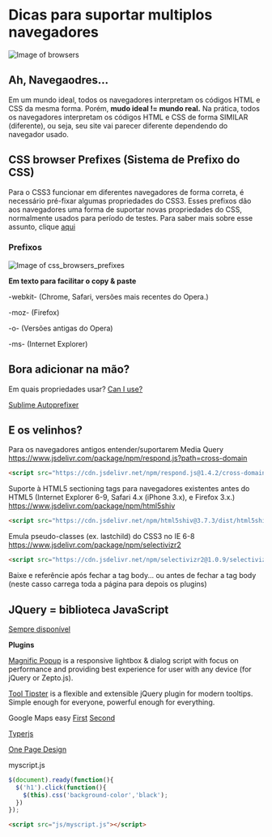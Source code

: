 # Dicas para suportar multiplos navegadores

![Image of browsers](https://github.com/romuloreis/DWDM/blob/master/assets/browsers.png)

## Ah, Navegaodres...

Em um mundo ideal, todos os navegadores interpretam os códigos HTML e CSS da mesma forma.
Porém, **mudo ideal != mundo real.**
Na prática, todos os navegadores interpretam os códigos HTML e CSS de forma SIMILAR (diferente), ou seja, 
seu site vai parecer diferente dependendo do navegador usado.

## CSS browser Prefixes (Sistema de Prefixo do CSS)
Para o CSS3 funcionar em diferentes navegadores de forma correta, é necessário pré-fixar algumas propriedades do CSS3. 
Esses prefixos dão aos navegadores uma forma de suportar novas propriedades do CSS, normalmente usados para período de testes.
Para saber mais sobre esse assunto, clique [aqui](https://developer.mozilla.org/pt-BR/docs/Glossario/Prefixos_vendor)

### Prefixos

![Image of css_browsers_prefixes](https://github.com/romuloreis/DWDM/blob/master/assets/cssbrowsersprefixes.png)
 
 
 **Em texto para facilitar o copy & paste**
 
-webkit- (Chrome, Safari, versões mais recentes do Opera.)

-moz- (Firefox)

-o- (Versões antigas do Opera)

-ms- (Internet Explorer)



## Bora adicionar na mão?

Em quais propriedades usar? [Can I use?](https://caniuse.com/)

[Sublime Autoprefixer](https://github.com/sindresorhus/sublime-autoprefixer)

## E os velinhos?

Para os navegadores antigos entender/suportarem Media Query https://www.jsdelivr.com/package/npm/respond.js?path=cross-domain

```html
<script src="https://cdn.jsdelivr.net/npm/respond.js@1.4.2/cross-domain/respond.proxy.min.js"></script>
```

Suporte à HTML5 sectioning tags para navegadores existentes antes do HTML5 (Internet Explorer 6-9, Safari 4.x (iPhone 3.x), e Firefox 3.x.)  https://www.jsdelivr.com/package/npm/html5shiv

```html
<script src="https://cdn.jsdelivr.net/npm/html5shiv@3.7.3/dist/html5shiv.min.js"></script>
```

 Emula pseudo-classes (ex. lastchild) do CSS3 no IE 6-8 https://www.jsdelivr.com/package/npm/selectivizr2

```html
<script src="https://cdn.jsdelivr.net/npm/selectivizr2@1.0.9/selectivizr2.min.js"></script>
```

Baixe e referêncie após fechar a tag body... ou antes de fechar a tag body (neste casso carrega toda a página para depois os plugins)

## JQuery = biblioteca JavaScript

[Sempre disponível](https://developers.google.com/speed/libraries/#jquery)

**Plugins**

[Magnific Popup](https://dimsemenov.com/plugins/magnific-popup/) is a responsive lightbox & dialog script with focus on performance and providing best experience for user with any device
(for jQuery or Zepto.js).

[Tool Tipster](https://iamceege.github.io/tooltipster/) is a flexible and extensible jQuery plugin for modern tooltips.
Simple enough for everyone, powerful enough for everything.

Google Maps easy [First](https://github.com/danielemoraschi/maplace.js/) [Second](https://www.npmjs.com/package/maplace-js)

[Typerjs](https://steven.codes/typerjs/)

[One Page Design](http://www.thepetedesign.com/demos/onepage_scroll_demo.html)


myscript.js

```js
$(document).ready(function(){
  $('h1').click(function(){
    $(this).css('background-color','black');
  })
});

```

```html
<script src="js/myscript.js"></script>
```

